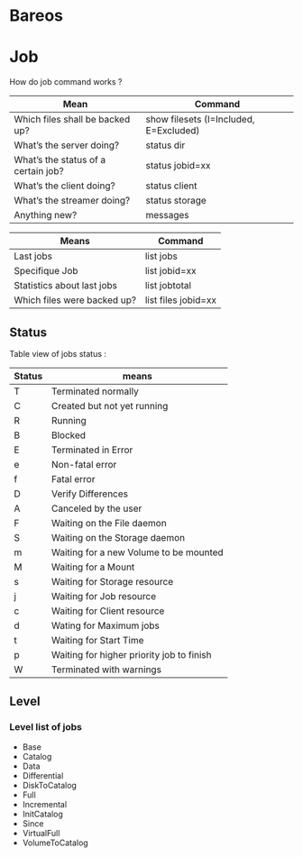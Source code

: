# Bareos
Job
===
How do job command works ?

| Mean                                | Command                                |
|-------------------------------------|----------------------------------------|
| Which files shall be backed up?     | show filesets (I=Included, E=Excluded) |
| What’s the server doing?            | status dir                             |
| What’s the status of a certain job? | status jobid=xx                        |
| What’s the client doing?            | status client                          |
| What’s the streamer doing?          | status storage                         |
| Anything new?                       | messages                               |

| Means                       | Command             |
|-----------------------------|---------------------|
| Last jobs                   | list jobs           |
| Specifique Job              | list jobid=xx       |
| Statistics about last jobs  | list jobtotal       |
| Which files were backed up? | list files jobid=xx |


Status
------
Table view of jobs status :

| Status | means                                     |
|--------|-------------------------------------------|
| T      | Terminated normally                       |
| C      | Created but not yet running               |
| R      | Running                                   |
| B      | Blocked                                   |
| E      | Terminated in Error                       |
| e      | Non-fatal error                           |
| f      | Fatal error                               |
| D      | Verify Differences                        |
| A      | Canceled by the user                      |
| F      | Waiting on the File daemon                |
| S      | Waiting on the Storage daemon             |
| m      | Waiting for a new Volume to be mounted    |
| M      | Waiting for a Mount                       |
| s      | Waiting for Storage resource              |
| j      | Waiting for Job resource                  |
| c      | Waiting for Client resource               |
| d      | Wating for Maximum jobs                   |
| t      | Waiting for Start Time                    |
| p      | Waiting for higher priority job to finish |
| W      | Terminated with warnings                  |


Level
-----

### Level list of jobs
- Base
- Catalog
- Data
- Differential
- DiskToCatalog
- Full
- Incremental
- InitCatalog
- Since
- VirtualFull
- VolumeToCatalog

